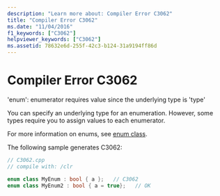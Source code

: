 ```yaml
---
description: "Learn more about: Compiler Error C3062"
title: "Compiler Error C3062"
ms.date: "11/04/2016"
f1_keywords: ["C3062"]
helpviewer_keywords: ["C3062"]
ms.assetid: 78632e6d-255f-42c3-b124-31a9194ff86d
---
```

# Compiler Error C3062

'enum': enumerator requires value since the underlying type is 'type'

You can specify an underlying type for an enumeration. However, some types require you to assign values to each enumerator.

For more information on enums, see [enum class](../../extensions/enum-class-cpp-component-extensions.md).

The following sample generates C3062:

```cpp
// C3062.cpp
// compile with: /clr

enum class MyEnum : bool { a };   // C3062
enum class MyEnum2 : bool { a = true};   // OK
```
